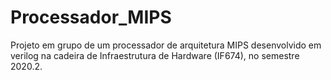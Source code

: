 # Processador_MIPS
Projeto em grupo de um processador de arquitetura MIPS desenvolvido em verilog na cadeira de Infraestrutura de Hardware (IF674), no semestre 2020.2.
